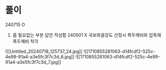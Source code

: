 
# 풀이

240715 O
1. 좀 필요없는 부분 답안 작성함
240501 X 국보좌굴강도 산정시 폭두께비와 압축재 폭두께비 착각

![[Untitled_20240718_125737_24.jpg]]
![[1710855281063-d14fcdf2-525c-4e99-91a4-a3e5fc3f7c3d_6.jpg]]
![[1710855281063-d14fcdf2-525c-4e99-91a4-a3e5fc3f7c3d_7.jpg]]